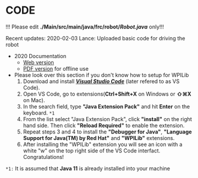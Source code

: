 # CODE

!!! Please edit **./Main/src/main/java/frc/robot/*Robot.java*** only!!!

Recent updates: 
2020-02-03 Lance: Uploaded basic code for driving the robot

- 2020 Documentation 
  - [Web version](https://docs.wpilib.org/en/latest/)
  - [PDF version](https://readthedocs.org/projects/frc-docs/downloads/pdf/latest/) for offline use
- Please look over this section if you don't know how to setup for WPILib
  1. Download and install [***Visual Studio Code***](https://code.visualstudio.com) (later refered to as VS Code).
  2. Open VS Code, go to extensions(**Ctrl+Shift+X** on Windows or **⇧⌘X** on Mac). 
  3. In the search field, type **"Java Extension Pack"** and hit **Enter** on the keyboard. ``*1``
  4. From the list select "Java Extension Pack", click **"install"** on the right hand side. Then click **"Reload Required"** to enable the extension.
  5. Repeat steps 3 and 4 to install the **"Debugger for Java"**, **"Language Support for Java(TM) by Red Hat"** and **"WPILib"** extensions. 
  6. After installing the "WPILib" extension you will see an icon with a white "w" on the top right side of the VS Code interfact. Congratulations!

``*1:`` It is assumed that **Java 11** is already installed into your machine
